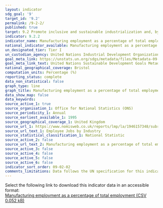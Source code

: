 ```yaml
---
layout: indicator
sdg_goal: '9'
target_id: '9.2'
permalink: /9-2-2/
published: true
target: 9.2 Promote inclusive and sustainable industrialization and, by 2030, significantly raise industry’s share of employment and gross domestic product, in line with national circumstances, and double its share in least developed countries
indicator: 9.2.2
indicator_name: Manufacturing employment as a percentage of total employment
national_indicator_available: Manufacturing employment as a percentage of total employment
un_designated_tier: Tier I
un_custodian_agency: United Nations Industrial Development Organization (UNIDO)
goal_meta_link: https://unstats.un.org/sdgs/metadata/files/Metadata-09-02-02.pdf 
goal_meta_link_text: United Nations Sustainable Development Goals Metadata (PDF 323 KB)
national_geographical_coverage: Bristol
computation_units: Percentage (%)
reporting_status: complete
data_non_statistical: false
graph_type: line
graph_title: Manufacturing employment as a percentage of total employment
data_show_map: false
data_keywords:  
source_active_1: true
source_organisation_1: Office for National Statistics (ONS)
source_periodicity_1: Annual
source_earliest_available_1: 1995
source_geographical_coverage_1: United Kingdom
source_url_1: https://www.nomisweb.co.uk/reports/lmp/la/1946157348/subreports/bres_time_series/report.aspx?
source_url_text_1: Employee Jobs by Industry
source_statistical_classification_1: National Statistic
source_active_2: false
source_url_text_2: Manufacturing employment as a percentage of total employment by various characteristics, UK - 2009 to 2017
source_active_3: false
source_active_4: false
source_active_5: false
source_active_6: false
indicator_sort_order: 09-02-02
comments_limitations: Data follows the UN specification for this indicator. This indicator has been identified in collaboration with topic experts.
---
```

Select the following link to download this indicator data in an accessible format:<br>[Manufacturing employment as a percentage of total employment (CSV 0.052 kB)](https://sdg-bristol.github.io/sdg-data-bristol/en/data/9-2-2.csv)